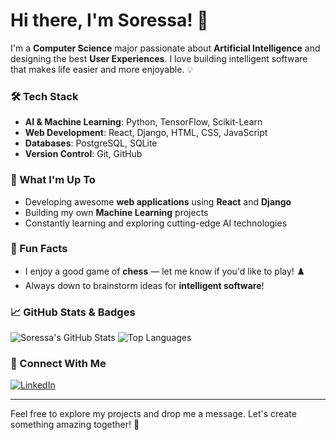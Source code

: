 # Hi there, I'm Soressa! 👋

I'm a **Computer Science** major passionate about **Artificial Intelligence** and designing the best **User Experiences**. I love building intelligent software that makes life easier and more enjoyable. 💡

### 🛠️ Tech Stack
- **AI & Machine Learning**: Python, TensorFlow, Scikit-Learn
- **Web Development**: React, Django, HTML, CSS, JavaScript
- **Databases**: PostgreSQL, SQLite
- **Version Control**: Git, GitHub

### 🚀 What I'm Up To
- Developing awesome **web applications** using **React** and **Django**
- Building my own **Machine Learning** projects
- Constantly learning and exploring cutting-edge AI technologies

### 🎯 Fun Facts
- I enjoy a good game of **chess** — let me know if you'd like to play! ♟️
- Always down to brainstorm ideas for **intelligent software**!

### 📈 GitHub Stats & Badges
![Soressa's GitHub Stats](https://github-readme-stats.vercel.app/api?username=soressa&show_icons=true&theme=radical)
![Top Languages](https://github-readme-stats.vercel.app/api/top-langs/?username=soressa&layout=compact&theme=radical)

### 🤝 Connect With Me
[![LinkedIn](https://img.shields.io/badge/LinkedIn-SoressaAlemayehu-blue?style=for-the-badge&logo=linkedin)](https://www.linkedin.com/in/soressa-alemayehu)

---
Feel free to explore my projects and drop me a message. Let's create something amazing together! 🚀

